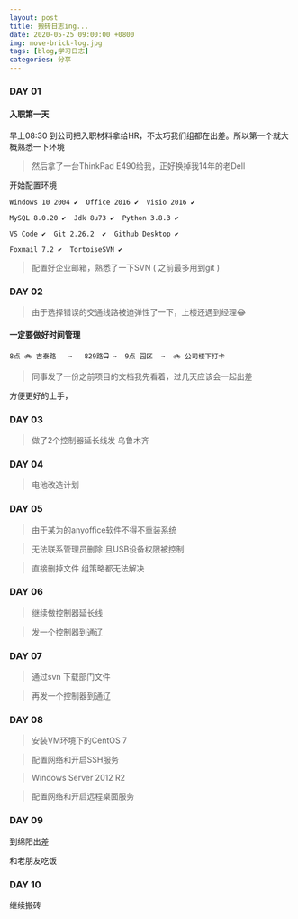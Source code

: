 ```yaml
---
layout: post
title: 搬砖日志ing...
date: 2020-05-25 09:00:00 +0800
img: move-brick-log.jpg
tags: [blog,学习日志]
categories: 分享
---
```


### DAY 01 

#### 入职第一天

早上08:30 到公司把入职材料拿给HR，不太巧我们组都在出差。所以第一个就大概熟悉一下环境

>然后拿了一台ThinkPad E490给我，正好换掉我14年的老Dell

开始配置环境

    Windows 10 2004 ✔  Office 2016 ✔  Visio 2016 ✔
    
    MySQL 8.0.20 ✔  Jdk 8u73 ✔  Python 3.8.3 ✔ 
    
    VS Code ✔  Git 2.26.2  ✔  Github Desktop ✔

    Foxmail 7.2 ✔  TortoiseSVN ✔ 

>配置好企业邮箱，熟悉了一下SVN ( 之前最多用到git ) 

### DAY 02

>由于选择错误的交通线路被迫弹性了一下，上楼还遇到经理😂


#### 一定要做好时间管理


    8点 🚲 吉泰路   →   829路🚍 →  9点 园区  →  🚲 公司楼下打卡

>同事发了一份之前项目的文档我先看着，过几天应该会一起出差

方便更好的上手，

### DAY 03

>做了2个控制器延长线发 乌鲁木齐

### DAY 04

>电池改造计划

### DAY 05

>由于某为的anyoffice软件不得不重装系统

>无法联系管理员删除 且USB设备权限被控制

>直接删掉文件 组策略都无法解决


### DAY 06

>继续做控制器延长线

>发一个控制器到通辽

### DAY 07

>通过svn 下载部门文件

>再发一个控制器到通辽

### DAY 08

>安装VM环境下的CentOS 7 

>配置网络和开启SSH服务

>Windows Server 2012 R2

>配置网络和开启远程桌面服务

### DAY 09

到绵阳出差

和老朋友吃饭

### DAY 10

继续搬砖
